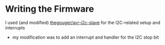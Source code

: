 # Writing the Firmware

I used \(and modified\) [thegouger/avr-i2c-slave](https://github.com/thegouger/avr-i2c-slave) for the I2C-related setup and interrupts

* my modification was to add an interrupt and handler for the I2C stop bit






